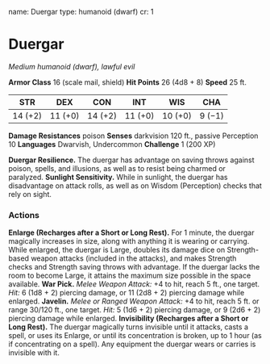 name: Duergar
type: humanoid (dwarf)
cr: 1

# Duergar
_Medium humanoid (dwarf), lawful evil_

**Armor Class** 16 (scale mail, shield)
**Hit Points** 26 (4d8 + 8)
**Speed** 25 ft.

| STR     | DEX     | CON     | INT     | WIS     | CHA     |
|---------|---------|---------|---------|---------|---------|
| 14 (+2) | 11 (+0) | 14 (+2) | 11 (+0) | 10 (+0) | 9 (−1)  |

**Damage Resistances** poison
**Senses** darkvision 120 ft., passive Perception 10
**Languages** Dwarvish, Undercommon
**Challenge** 1 (200 XP)

**Duergar Resilience.** The duergar has advantage on saving throws against poison, spells, and illusions, as well as to resist being charmed or paralyzed.
**Sunlight Sensitivity.** While in sunlight, the duergar has disadvantage on attack rolls, as well as on Wisdom (Perception) checks that rely on sight.

### Actions
**Enlarge (Recharges after a Short or Long Rest).** For 1 minute, the duergar magically increases in size, along with anything it is wearing or carrying. While enlarged, the duergar is Large, doubles its damage dice on Strength-based weapon attacks (included in the attacks), and makes Strength checks and Strength saving throws with advantage. If the duergar lacks the room to become Large, it attains the maximum size possible in the space available.
**War Pick.** _Melee Weapon Attack:_ +4 to hit, reach 5 ft., one target. _Hit:_ 6 (1d8 + 2) piercing damage, or 11 (2d8 + 2) piercing damage while enlarged.
**Javelin.** _Melee or Ranged Weapon Attack:_ +4 to hit, reach 5 ft. or range 30/120 ft., one target. _Hit:_ 5 (1d6 + 2) piercing damage, or 9 (2d6 + 2) piercing damage while enlarged.
**Invisibility (Recharges after a Short or Long Rest).** The duergar magically turns invisible until it attacks, casts a spell, or uses its Enlarge, or until its concentration is broken, up to 1 hour (as if concentrating on a spell). Any equipment the duergar wears or carries is invisible with it.
